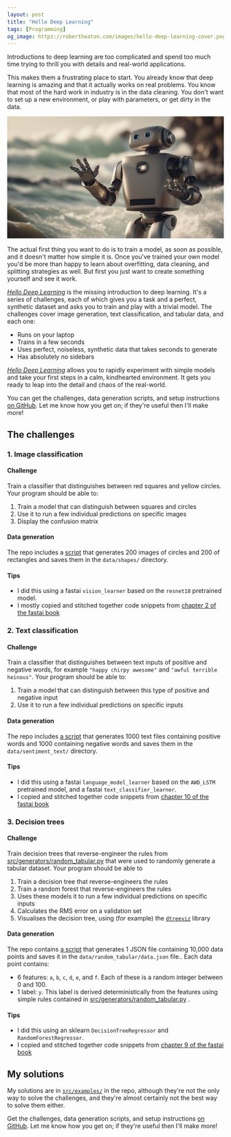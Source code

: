 ```yaml
---
layout: post
title: "Hello Deep Learning"
tags: [Programming]
og_image: https://robertheaton.com/images/hello-deep-learning-cover.png
---
```

Introductions to deep learning are too complicated and spend too much time trying to thrill you with details and real-world applications.

This makes them a frustrating place to start. You already know that deep learning is amazing and that it actually works on real problems. You know that most of the hard work in industry is in the data cleaning. You don't want to set up a new environment, or play with parameters, or get dirty in the data.

<img src="/images/hello-deep-learning-cover.png" />

The actual first thing you want to do is to train a model, as soon as possible, and it doesn't matter how simple it is. Once you've trained your own model you'd be more than happy to learn about overfitting, data cleaning, and splitting strategies as well. But first you just want to create something yourself and see it work.

[*Hello Deep Learning*](https://github.com/robert/hello-deep-learning/) is the missing introduction to deep learning. It's a series of challenges, each of which gives you a task and a perfect, synthetic dataset and asks you to train and play with a trivial model. The challenges cover image generation, text classification, and tabular data, and each one:

- Runs on your laptop
- Trains in a few seconds
- Uses perfect, noiseless, synthetic data that takes seconds to generate
- Has absolutely no sidebars

[*Hello Deep Learning*](https://github.com/robert/hello-deep-learning/) allows you to rapidly experiment with simple models and take your first steps in a calm, kindhearted environment. It gets you ready to leap into the detail and chaos of the real-world.

You can get the challenges, data generation scripts, and setup instructions [on GitHub](https://github.com/robert/hello-deep-learning/). Let me know how you get on; if they're useful then I'll make more!

## The challenges

### 1. Image classification

#### Challenge

Train a classifier that distinguishes between red squares and yellow circles. Your program should be able to:

1. Train a model that can distinguish between squares and circles
2. Use it to run a few individual predictions on specific images
3. Display the confusion matrix

#### Data generation

The repo includes a [script](https://github.com/robert/hello-deep-learning/blob/master/src/generators/shape_images.py) that generates 200 images of circles and 200 of rectangles and saves them in the `data/shapes/` directory.

#### Tips

- I did this using a fastai `vision_learner` based on the `resnet18` pretrained model.
- I mostly copied and stitched together code snippets from [chapter 2 of the fastai book](https://github.com/fastai/fastbook/blob/master/02_production.ipynb)

### 2. Text classification

#### Challenge

Train a classifier that distinguishes between text inputs of positive and negative words, for example `"happy chirpy awesome"` and `"awful terrible heinous"`. Your program should be able to:

1. Train a model that can distinguish between this type of positive and negative input
2. Use it to run a few individual predictions on specific inputs

#### Data generation

The repo includes [a script](https://github.com/robert/hello-deep-learning/blob/master/src/generators/sentiment_text.py) that generates 1000 text files containing positive words and 1000 containing negative words and saves them in the `data/sentiment_text/` directory.

#### Tips

- I did this using a fastai `language_model_learner` based on the `AWD_LSTM` pretrained model, and a fastai `text_classifier_learner`.
- I copied and stitched together code snippets from [chapter 10 of the fastai book](https://github.com/fastai/fastbook/blob/master/10_nlp.ipynb)

### 3. Decision trees

#### Challenge

Train decision trees that reverse-engineer the rules from [src/generators/random_tabular.py](https://github.com/robert/hello-deep-learning/blob/master/src/generators/random_tabular.py) that were used to randomly generate a tabular dataset. Your program should be able to

1. Train a decision tree that reverse-engineers the rules
2. Train a random forest that reverse-engineers the rules
3. Uses these models it to run a few individual predictions on specific inputs
4. Calculates the RMS error on a validation set
5. Visualises the decision tree, using (for example) the [`dtreeviz`](https://github.com/parrt/dtreeviz) library

#### Data generation

The repo contains [a script](https://github.com/robert/hello-deep-learning/blob/master/src/generators/random_tabular.py) that generates 1 JSON file containing 10,000 data points and saves it in the `data/random_tabular/data.json` file.. Each data point contains:

- 6 features: `a`, `b`, `c`, `d`, `e`, and `f`. Each of these is a random integer between 0 and 100.
- 1 label: `y`. This label is derived deterministically from the features using simple rules contained in  [src/generators/random_tabular.py](https://github.com/robert/hello-deep-learning/blob/master/src/generators/random_tabular.py) .

#### Tips

- I did this using an sklearn `DecisionTreeRegressor` and `RandomForestRegressor`.
- I copied and stitched together code snippets from [chapter 9 of the fastai book](https://github.com/fastai/fastbook/blob/master/09_tabular.ipynb)

## My solutions

My solutions are in [`src/examples/`](https://github.com/robert/hello-deep-learning/blob/master/src/examples/) in the repo, although they're not the only way to solve the challenges, and they're almost certainly not the best way to solve them either.

Get the challenges, data generation scripts, and setup instructions [on GitHub](https://github.com/robert/hello-deep-learning/). Let me know how you get on; if they're useful then I'll make more!
